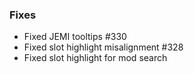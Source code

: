 ### Fixes
* Fixed JEMI tooltips #330
* Fixed slot highlight misalignment #328
* Fixed slot highlight for mod search